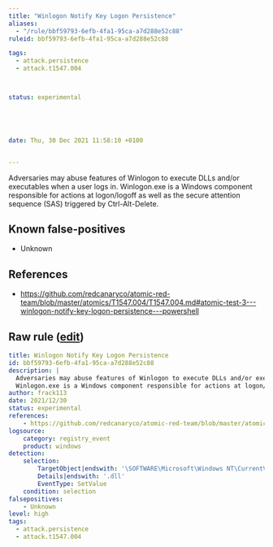 ```yaml
---
title: "Winlogon Notify Key Logon Persistence"
aliases:
  - "/rule/bbf59793-6efb-4fa1-95ca-a7d288e52c88"
ruleid: bbf59793-6efb-4fa1-95ca-a7d288e52c88

tags:
  - attack.persistence
  - attack.t1547.004



status: experimental





date: Thu, 30 Dec 2021 11:58:10 +0100


---
```


Adversaries may abuse features of Winlogon to execute DLLs and/or executables when a user logs in.
Winlogon.exe is a Windows component responsible for actions at logon/logoff as well as the secure attention sequence (SAS) triggered by Ctrl-Alt-Delete.


<!--more-->


## Known false-positives

* Unknown



## References

* https://github.com/redcanaryco/atomic-red-team/blob/master/atomics/T1547.004/T1547.004.md#atomic-test-3---winlogon-notify-key-logon-persistence---powershell


## Raw rule ([edit](https://github.com/SigmaHQ/sigma/edit/master/rules/windows/registry_event/registry_event_winlogon_notify_key.yml))
```yaml
title: Winlogon Notify Key Logon Persistence
id: bbf59793-6efb-4fa1-95ca-a7d288e52c88
description: |
  Adversaries may abuse features of Winlogon to execute DLLs and/or executables when a user logs in.
  Winlogon.exe is a Windows component responsible for actions at logon/logoff as well as the secure attention sequence (SAS) triggered by Ctrl-Alt-Delete.
author: frack113
date: 2021/12/30
status: experimental
references:
    - https://github.com/redcanaryco/atomic-red-team/blob/master/atomics/T1547.004/T1547.004.md#atomic-test-3---winlogon-notify-key-logon-persistence---powershell
logsource:
    category: registry_event
    product: windows
detection:
    selection:
        TargetObject|endswith: '\SOFTWARE\Microsoft\Windows NT\CurrentVersion\Winlogon\Notify\logon'
        Details|endswith: '.dll'
        EventType: SetValue
    condition: selection
falsepositives:
    - Unknown
level: high
tags:
  - attack.persistence
  - attack.t1547.004
```
